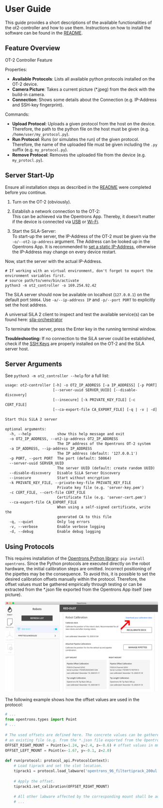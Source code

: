 # User Guide
This guide provides a short descriptions of the available functionalities of the ot2-controller and how to use them. Instructions on how to install the software can be found in the [README](../README.md).

## Feature Overview
OT-2 Controller Feature  

Properties:
- **Available Protocols**: Lists all available python protocols installed on the OT-2 device.
- **Camera Picture**: Takes a current picture (*.jpeg) from the deck with the build-in camera.
- **Connection**: Shows some details about the Connection (e.g. IP-Address and  SSH-key fingerprint).
  
Commands:
- **Upload Protocol**: Uploads a given protocol from the host on the device. Therefore, the path to the python file on the host must be given (e.g. `/home/user/my_protocol.py`).
- **Run Protocol**: Runs (or simulates the run) of the given protocol. Therefore, the name of the uploaded file must be given including the `.py` suffix (e.g. `my_protocol.py`).
- **Remove Protocol**: Removes the uploaded file from the device (e.g. `my_protocl.py`).

## Server Start-Up
Ensure all installation steps as described in the [README](../README.md) were completed before you continue.

1. Turn on the OT-2 (obviously).  

2. Establish a network connection to the OT-2:  
This can be achieved via the Opentrons App. Thereby, it doesn't matter if the device is connected via [USB](https://support.opentrons.com/en/articles/2687586-get-started-connect-to-your-ot-2-over-usb) or [Wi-Fi](https://support.opentrons.com/en/articles/2687573-get-started-connect-to-your-ot-2-over-wi-fi-optional).

3. Start the SiLA-Server:  
To start-up the server, the IP-Address of the OT-2 must be given via the `-o/--ot2-ip-address` argument. The Address can be looked up in the Opentrons App. It is recommended to [set a static IP-Address](https://support.opentrons.com/en/articles/2934336-manually-adding-a-robot-s-ip-address), otherwise the IP-Address may change on every device restart. 

Now, start the server with the actual IP-Address.
```
# If working with an virtual environment, don't forget to export the environment variables first.
# source path/to/venv/bin/activate
python3 -m ot2_controller -o 169.254.92.42
```

The SiLA server should now be available on localhost (`127.0.0.1`) on the default port `50064`.
Use `-a/--ip-address IP` and `-p/--port PORT` to explicitly set the host address. 

A universal SiLA 2 client to inspect and test the available service(s) can be found here:
[sila-orchestrator](https://github.com/FlorianBauer/sila-orchestrator)

To terminate the server, press the Enter key in the running terminal window.

**Troubleshooting:**
If no connection to the SiLA server could be established, check if the [SSH Keys](https://support.opentrons.com/en/articles/3203681-setting-up-ssh-access-to-your-ot-2) are properly installed on the OT-2 and the SiLA server host.

## Server Arguments
See `python3 -m ot2_controller --help` for a full list:

```
usage: ot2-controller [-h] -o OT2_IP_ADDRESS [-a IP_ADDRESS] [-p PORT]
                      [--server-uuid SERVER_UUID] [--disable-discovery]
                      [--insecure] [-k PRIVATE_KEY_FILE] [-c CERT_FILE]
                      [--ca-export-file CA_EXPORT_FILE] [-q | -v | -d]

Start this SiLA 2 server

optional arguments:
  -h, --help            show this help message and exit
  -o OT2_IP_ADDRESS, --ot2-ip-address OT2_IP_ADDRESS
                        The IP address of the Opentrons OT-2 system
  -a IP_ADDRESS, --ip-address IP_ADDRESS
                        The IP address (default: '127.0.0.1')
  -p PORT, --port PORT  The port (default: 50064)
  --server-uuid SERVER_UUID
                        The server UUID (default: create random UUID)
  --disable-discovery   Disable SiLA Server Discovery
  --insecure            Start without encryption
  -k PRIVATE_KEY_FILE, --private-key-file PRIVATE_KEY_FILE
                        Private key file (e.g. 'server-key.pem')
  -c CERT_FILE, --cert-file CERT_FILE
                        Certificate file (e.g. 'server-cert.pem')
  --ca-export-file CA_EXPORT_FILE
                        When using a self-signed certificate, write the
                        generated CA to this file
  -q, --quiet           Only log errors
  -v, --verbose         Enable verbose logging
  -d, --debug           Enable debug logging
```

## Using Protocols
This requires installation of the [Opentrons Python library](https://pypi.org/project/opentrons/): `pip install opentrons`. 
Since the Python protocols are executed directly on the robot hardware, the initial calibration steps are omitted. Incorrect positioning of the pipettes may be the consequence. To avoid this, it is possible to set the desired calibration offsets manually within the protocol. Therefore, the offset values must be gathered empirically through testing or can be extracted from the *.json file exported from the Opentrons App itself (see picture).

![Export OT-2 calibration data](pics/ExportCalibration.png)

The following example shows how the offset values are used in the protocol:

```python
# ...
from opentrons.types import Point
# ...

# The used offsets are defined here. The concrete values can be gathered manually or copied from
# an existing file (e.g. from the *.json file exported from the Opentrons App).
OFFSET_RIGHT_MOUNT = Point(x=1.24, y=2.4, z=-0.6) # offset values in mm
OFFSET_LEFT_MOUNT = Point(x=-1.67, y=-0.1, z=2.0)

def run(protocol: protocol_api.ProtocolContext):
    # Load tiprack and set the slot location.
    tiprack1 = protocol.load_labware('opentrons_96_filtertiprack_200ul', 1)

    # Apply the offset.
    tiprack1.set_calibration(OFFSET_RIGHT_MOUNT)  

    # All other labware affected by the corresponding mount shall be adjusted with `set_callibration` as well.
    # ...
```
